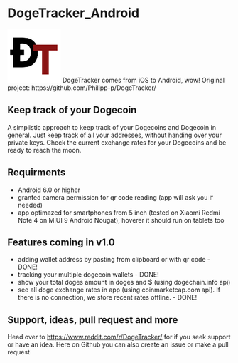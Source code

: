 # DogeTracker_Android
<img src="https://github.com/avrland/DogeTracker_Android/blob/master/app/src/main/res/mipmap-mdpi/main_icon.png?raw=true"/>
DogeTracker comes from iOS to Android, wow! 
Original project: https://github.com/Philipp-p/DogeTracker/

## Keep track of your Dogecoin

A simplistic approach to keep track of your Dogecoins and Dogecoin in general. Just keep track of all your addresses, without handing over your private keys. Check the current exchange rates for your Dogecoins and be ready to reach the moon.

## Requirments
* Android 6.0 or higher
* granted camera permission for qr code reading (app will ask you if needed)
* app optimazed for smartphones from 5 inch (tested on Xiaomi Redmi Note 4 on MIUI 9 Android Nougat), hoverer it should run on tablets too

## Features coming in v1.0
* adding wallet address by pasting from clipboard or with qr code - DONE!
* tracking your multiple dogecoin wallets - DONE!
* show your total doges amount in doges and $ (using dogechain.info api)
* see all doge exchange rates in app (using coinmarketcap.com api). If there is no connection, we store recent rates offline. - DONE!

## Support, ideas, pull request and more
Head over to https://www.reddit.com/r/DogeTracker/ for if you seek support or have an idea. Here on Github you can also create an issue or make a pull request
